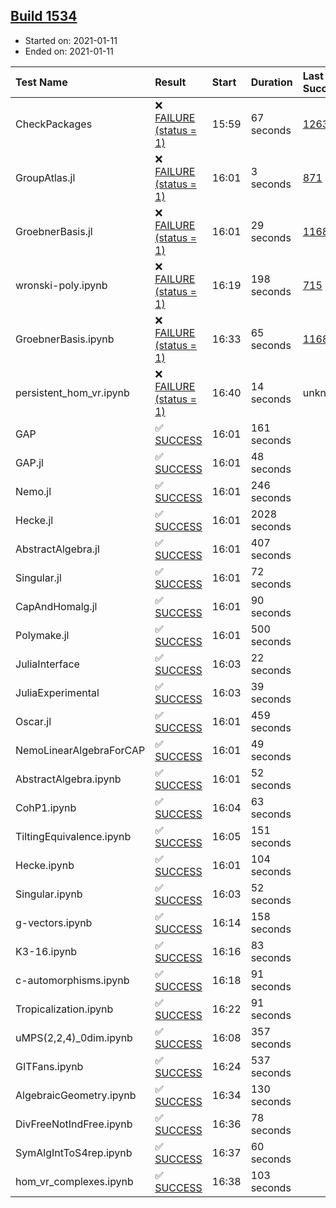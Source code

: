 ## [Build 1534](https://oscarci.mathematik.uni-kl.de/job/oscar-stable/1534/)

* Started on: 2021-01-11
* Ended on: 2021-01-11

| Test Name    | Result | Start | Duration | Last Success | First Failure |
|:-------------|:-------|:------|:---------|:-------------|:--------------|
| CheckPackages | ❌ [FAILURE (status = 1)](https://oscarci.mathematik.uni-kl.de/job/oscar-stable/1534/artifact/logs/build-1534/CheckPackages.log) | 15:59 | 67 seconds | [1263](https://oscarci.mathematik.uni-kl.de/job/oscar-stable/1263/) | [1264](https://oscarci.mathematik.uni-kl.de/job/oscar-stable/1264/) |
| GroupAtlas.jl | ❌ [FAILURE (status = 1)](https://oscarci.mathematik.uni-kl.de/job/oscar-stable/1534/artifact/logs/build-1534/GroupAtlas.jl.log) | 16:01 | 3 seconds | [871](https://oscarci.mathematik.uni-kl.de/job/oscar-stable/871/) | [872](https://oscarci.mathematik.uni-kl.de/job/oscar-stable/872/) |
| GroebnerBasis.jl | ❌ [FAILURE (status = 1)](https://oscarci.mathematik.uni-kl.de/job/oscar-stable/1534/artifact/logs/build-1534/GroebnerBasis.jl.log) | 16:01 | 29 seconds | [1168](https://oscarci.mathematik.uni-kl.de/job/oscar-stable/1168/) | [1169](https://oscarci.mathematik.uni-kl.de/job/oscar-stable/1169/) |
| wronski-poly.ipynb | ❌ [FAILURE (status = 1)](https://oscarci.mathematik.uni-kl.de/job/oscar-stable/1534/artifact/logs/build-1534/wronski-poly.ipynb.log) | 16:19 | 198 seconds | [715](https://oscarci.mathematik.uni-kl.de/job/oscar-stable/715/) | [716](https://oscarci.mathematik.uni-kl.de/job/oscar-stable/716/) |
| GroebnerBasis.ipynb | ❌ [FAILURE (status = 1)](https://oscarci.mathematik.uni-kl.de/job/oscar-stable/1534/artifact/logs/build-1534/GroebnerBasis.ipynb.log) | 16:33 | 65 seconds | [1168](https://oscarci.mathematik.uni-kl.de/job/oscar-stable/1168/) | [1169](https://oscarci.mathematik.uni-kl.de/job/oscar-stable/1169/) |
| persistent_hom_vr.ipynb | ❌ [FAILURE (status = 1)](https://oscarci.mathematik.uni-kl.de/job/oscar-stable/1534/artifact/logs/build-1534/persistent_hom_vr.ipynb.log) | 16:40 | 14 seconds | unknown | unknown |
| GAP | ✅ [SUCCESS](https://oscarci.mathematik.uni-kl.de/job/oscar-stable/1534/artifact/logs/build-1534/GAP.log) | 16:01 | 161 seconds |  |  |
| GAP.jl | ✅ [SUCCESS](https://oscarci.mathematik.uni-kl.de/job/oscar-stable/1534/artifact/logs/build-1534/GAP.jl.log) | 16:01 | 48 seconds |  |  |
| Nemo.jl | ✅ [SUCCESS](https://oscarci.mathematik.uni-kl.de/job/oscar-stable/1534/artifact/logs/build-1534/Nemo.jl.log) | 16:01 | 246 seconds |  |  |
| Hecke.jl | ✅ [SUCCESS](https://oscarci.mathematik.uni-kl.de/job/oscar-stable/1534/artifact/logs/build-1534/Hecke.jl.log) | 16:01 | 2028 seconds |  |  |
| AbstractAlgebra.jl | ✅ [SUCCESS](https://oscarci.mathematik.uni-kl.de/job/oscar-stable/1534/artifact/logs/build-1534/AbstractAlgebra.jl.log) | 16:01 | 407 seconds |  |  |
| Singular.jl | ✅ [SUCCESS](https://oscarci.mathematik.uni-kl.de/job/oscar-stable/1534/artifact/logs/build-1534/Singular.jl.log) | 16:01 | 72 seconds |  |  |
| CapAndHomalg.jl | ✅ [SUCCESS](https://oscarci.mathematik.uni-kl.de/job/oscar-stable/1534/artifact/logs/build-1534/CapAndHomalg.jl.log) | 16:01 | 90 seconds |  |  |
| Polymake.jl | ✅ [SUCCESS](https://oscarci.mathematik.uni-kl.de/job/oscar-stable/1534/artifact/logs/build-1534/Polymake.jl.log) | 16:01 | 500 seconds |  |  |
| JuliaInterface | ✅ [SUCCESS](https://oscarci.mathematik.uni-kl.de/job/oscar-stable/1534/artifact/logs/build-1534/JuliaInterface.log) | 16:03 | 22 seconds |  |  |
| JuliaExperimental | ✅ [SUCCESS](https://oscarci.mathematik.uni-kl.de/job/oscar-stable/1534/artifact/logs/build-1534/JuliaExperimental.log) | 16:03 | 39 seconds |  |  |
| Oscar.jl | ✅ [SUCCESS](https://oscarci.mathematik.uni-kl.de/job/oscar-stable/1534/artifact/logs/build-1534/Oscar.jl.log) | 16:01 | 459 seconds |  |  |
| NemoLinearAlgebraForCAP | ✅ [SUCCESS](https://oscarci.mathematik.uni-kl.de/job/oscar-stable/1534/artifact/logs/build-1534/NemoLinearAlgebraForCAP.log) | 16:01 | 49 seconds |  |  |
| AbstractAlgebra.ipynb | ✅ [SUCCESS](https://oscarci.mathematik.uni-kl.de/job/oscar-stable/1534/artifact/logs/build-1534/AbstractAlgebra.ipynb.log) | 16:01 | 52 seconds |  |  |
| CohP1.ipynb | ✅ [SUCCESS](https://oscarci.mathematik.uni-kl.de/job/oscar-stable/1534/artifact/logs/build-1534/CohP1.ipynb.log) | 16:04 | 63 seconds |  |  |
| TiltingEquivalence.ipynb | ✅ [SUCCESS](https://oscarci.mathematik.uni-kl.de/job/oscar-stable/1534/artifact/logs/build-1534/TiltingEquivalence.ipynb.log) | 16:05 | 151 seconds |  |  |
| Hecke.ipynb | ✅ [SUCCESS](https://oscarci.mathematik.uni-kl.de/job/oscar-stable/1534/artifact/logs/build-1534/Hecke.ipynb.log) | 16:01 | 104 seconds |  |  |
| Singular.ipynb | ✅ [SUCCESS](https://oscarci.mathematik.uni-kl.de/job/oscar-stable/1534/artifact/logs/build-1534/Singular.ipynb.log) | 16:03 | 52 seconds |  |  |
| g-vectors.ipynb | ✅ [SUCCESS](https://oscarci.mathematik.uni-kl.de/job/oscar-stable/1534/artifact/logs/build-1534/g-vectors.ipynb.log) | 16:14 | 158 seconds |  |  |
| K3-16.ipynb | ✅ [SUCCESS](https://oscarci.mathematik.uni-kl.de/job/oscar-stable/1534/artifact/logs/build-1534/K3-16.ipynb.log) | 16:16 | 83 seconds |  |  |
| c-automorphisms.ipynb | ✅ [SUCCESS](https://oscarci.mathematik.uni-kl.de/job/oscar-stable/1534/artifact/logs/build-1534/c-automorphisms.ipynb.log) | 16:18 | 91 seconds |  |  |
| Tropicalization.ipynb | ✅ [SUCCESS](https://oscarci.mathematik.uni-kl.de/job/oscar-stable/1534/artifact/logs/build-1534/Tropicalization.ipynb.log) | 16:22 | 91 seconds |  |  |
| uMPS(2,2,4)_0dim.ipynb | ✅ [SUCCESS](https://oscarci.mathematik.uni-kl.de/job/oscar-stable/1534/artifact/logs/build-1534/uMPS-2-2-4-_0dim.ipynb.log) | 16:08 | 357 seconds |  |  |
| GITFans.ipynb | ✅ [SUCCESS](https://oscarci.mathematik.uni-kl.de/job/oscar-stable/1534/artifact/logs/build-1534/GITFans.ipynb.log) | 16:24 | 537 seconds |  |  |
| AlgebraicGeometry.ipynb | ✅ [SUCCESS](https://oscarci.mathematik.uni-kl.de/job/oscar-stable/1534/artifact/logs/build-1534/AlgebraicGeometry.ipynb.log) | 16:34 | 130 seconds |  |  |
| DivFreeNotIndFree.ipynb | ✅ [SUCCESS](https://oscarci.mathematik.uni-kl.de/job/oscar-stable/1534/artifact/logs/build-1534/DivFreeNotIndFree.ipynb.log) | 16:36 | 78 seconds |  |  |
| SymAlgIntToS4rep.ipynb | ✅ [SUCCESS](https://oscarci.mathematik.uni-kl.de/job/oscar-stable/1534/artifact/logs/build-1534/SymAlgIntToS4rep.ipynb.log) | 16:37 | 60 seconds |  |  |
| hom_vr_complexes.ipynb | ✅ [SUCCESS](https://oscarci.mathematik.uni-kl.de/job/oscar-stable/1534/artifact/logs/build-1534/hom_vr_complexes.ipynb.log) | 16:38 | 103 seconds |  |  |
